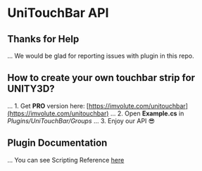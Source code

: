 # UniTouchBar API


## Thanks for Help
... We would be glad for reporting issues with plugin in this repo.

## How to create your own touchbar strip for UNITY3D?
... 1. Get **PRO** version here: [https://imvolute.com/unitouchbar](https://imvolute.com/unitouchbar)
... 2. Open **Example.cs** in _Plugins/UniTouchBar/Groups_
... 3. Enjoy our API 😎

## Plugin Documentation
... You can see Scripting Reference [here](https://imvolute.com/unitouchbar)
